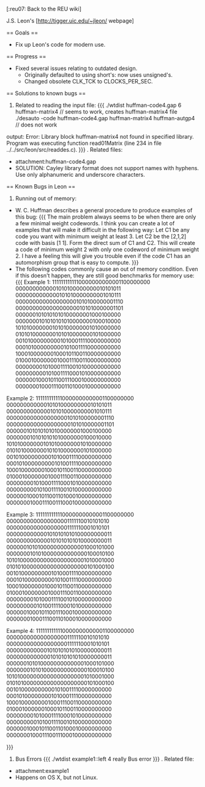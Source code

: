 [:reu07: Back to the REU wiki]

J.S. Leon's [http://tigger.uic.edu/~jleon/ webpage]

== Goals ==

 * Fix up Leon's code for modern use.

== Progress ==

 * Fixed several issues relating to outdated design.
   * Originally defaulted to using short's: now uses unsigned's.
   * Changed obsolete CLK_TCK to CLOCKS_PER_SEC.

== Solutions to known bugs ==

 1. Related to reading the input file:
   {{{
./wtdist huffman-code4.gap 6 huffman-matrix4 // seems to work, creates huffman-matrix4 file
./desauto -code huffman-code4.gap huffman-matrix4 huffman-autgp4 // does not work

output:
Error: Library block huffman-matrix4 not found in specified library.
Program was executing function read01Matrix (line 234 in file
../../src/leon/src/readdes.c).
}}}
  . Related files:
   * attachment:huffman-code4.gap
  * SOLUTION: Cayley library format does not support names with hyphens. Use only alphanumeric and underscore characters. 

== Known Bugs in Leon ==

 1. Running out of memory:
   * W. C. Huffman describes a general procedure to produce examples of this bug:
   {{{
The main problem always seems to be when there are only a few minimal weight codewords.  I think you can create a lot of examples that will make it difficult in the following way: Let C1 be any code you want with minimum weight at least 3. Let C2 be the [2,1,2] code with basis [1 1].  Form the direct sum of C1 and C2.  This will create a code of minimum weight 2 with only one codeword of minimum weight 2.  I have a feeling this will give you trouble even if the code C1 has an automorphism group that is easy to compute.
}}}
   * The following codes commonly cause an out of memory condition. Even if this doesn't happen, they are still good benchmarks for memory use:
   {{{
Example 1:
1111111111110000000000001100000000
0000000000001010100000000010101011
0000000000000101010000000001010111
0000000000000000001010100000001110
0000000000000000000101010000001101
0000001010101010100000001000100000
0000000101010101010000000100010000
1010100000001010100000001010000000
0101010000000101010000000101000000
0010100000000010100011110000000000
0001010000000001010011110000000000
1000100000001000101100110000000000
0100010000000100011100110000000000
0000000010100011110010100000000000
0000000001010011110001010000000000
0000001000101100111000100000000000
0000000100011100110100010000000000

Example 2:
1111111111110000000000001100000000
0000000000001010100000000010101011
0000000000000101010000000001010111
0000000000000000001010100000001110
0000000000000000000101010000001101
0000001010101010100000001000100000
0000000101010101010000000100010000
1010100000001010100000001010000000
0101010000000101010000000101000000
0010100000000010100011110000000000
0001010000000001010011110000000000
1000100000001000101100110000000000
0100010000000100011100110000000000
0000000010100011110001010000000000
0000000001010011110010100000000000
0000001000101100110100010000000000
0000000100011100111000100000000000

Example 3:
1111111111110000000000001100000000
0000000000000000001111110010101010
0000000000000000001111110001010101
0000000000001010101010100000000011
0000000000000101010101010000000011
0000001010100000000000001000101000
0000000101010000000000000100010100
1010100000000000000000001010001000
0101010000000000000000000101000100
0010100000000010100011110000000000
0001010000000001010011110000000000
1000100000001000101100110000000000
0100010000000100011100110000000000
0000000010100011110010100000000000
0000000001010011110001010000000000
0000001000101100111000100000000000
0000000100011100110100010000000000

Example 4:
1111111111110000000000001100000000
0000000000000000001111110010101010
0000000000000000001111110001010101
0000000000001010101010100000000011
0000000000000101010101010000000011
0000001010100000000000001000101000
0000000101010000000000000100010100
1010100000000000000000001010001000
0101010000000000000000000101000100
0010100000000001010011110000000000
0001010000000010100011110000000000
1000100000000100011100110000000000
0100010000001000101100110000000000
0000000010100011110001010000000000
0000000001010011110010100000000000
0000001000101100110100010000000000
0000000100011100111000100000000000

}}}

 1. Bus Errors
   {{{
./wtdist example1::left 4 really
Bus error
}}}
  . Related file:
   * attachment:example1 
  * Happens on OS X, but not Linux.
